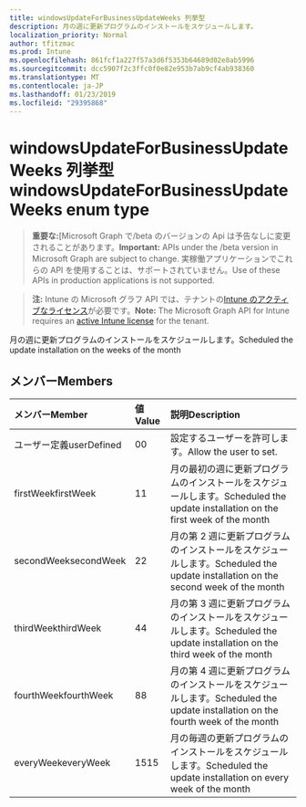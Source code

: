 ```yaml
---
title: windowsUpdateForBusinessUpdateWeeks 列挙型
description: 月の週に更新プログラムのインストールをスケジュールします。
localization_priority: Normal
author: tfitzmac
ms.prod: Intune
ms.openlocfilehash: 861fcf1a227f57a3d6f5353b64689d02e8ab5996
ms.sourcegitcommit: dcc5907f2c3ffc0f0e82e953b7ab9cf4ab938360
ms.translationtype: MT
ms.contentlocale: ja-JP
ms.lasthandoff: 01/23/2019
ms.locfileid: "29395868"
---
```

# <a name="windowsupdateforbusinessupdateweeks-enum-type"></a><span data-ttu-id="7d7ec-103">windowsUpdateForBusinessUpdateWeeks 列挙型</span><span class="sxs-lookup"><span data-stu-id="7d7ec-103">windowsUpdateForBusinessUpdateWeeks enum type</span></span>

> <span data-ttu-id="7d7ec-104">**重要な:**[Microsoft Graph で/beta のバージョンの Api は予告なしに変更されることがあります。</span><span class="sxs-lookup"><span data-stu-id="7d7ec-104">**Important:** APIs under the /beta version in Microsoft Graph are subject to change.</span></span> <span data-ttu-id="7d7ec-105">実稼働アプリケーションでこれらの API を使用することは、サポートされていません。</span><span class="sxs-lookup"><span data-stu-id="7d7ec-105">Use of these APIs in production applications is not supported.</span></span>

> <span data-ttu-id="7d7ec-106">**注:** Intune の Microsoft グラフ API では、テナントの[Intune のアクティブなライセンス](https://go.microsoft.com/fwlink/?linkid=839381)が必要です。</span><span class="sxs-lookup"><span data-stu-id="7d7ec-106">**Note:** The Microsoft Graph API for Intune requires an [active Intune license](https://go.microsoft.com/fwlink/?linkid=839381) for the tenant.</span></span>

<span data-ttu-id="7d7ec-107">月の週に更新プログラムのインストールをスケジュールします。</span><span class="sxs-lookup"><span data-stu-id="7d7ec-107">Scheduled the update installation on the weeks of the month</span></span>

## <a name="members"></a><span data-ttu-id="7d7ec-108">メンバー</span><span class="sxs-lookup"><span data-stu-id="7d7ec-108">Members</span></span>
|<span data-ttu-id="7d7ec-109">メンバー</span><span class="sxs-lookup"><span data-stu-id="7d7ec-109">Member</span></span>|<span data-ttu-id="7d7ec-110">値</span><span class="sxs-lookup"><span data-stu-id="7d7ec-110">Value</span></span>|<span data-ttu-id="7d7ec-111">説明</span><span class="sxs-lookup"><span data-stu-id="7d7ec-111">Description</span></span>|
|:---|:---|:---|
|<span data-ttu-id="7d7ec-112">ユーザー定義</span><span class="sxs-lookup"><span data-stu-id="7d7ec-112">userDefined</span></span>|<span data-ttu-id="7d7ec-113">0</span><span class="sxs-lookup"><span data-stu-id="7d7ec-113">0</span></span>|<span data-ttu-id="7d7ec-114">設定するユーザーを許可します。</span><span class="sxs-lookup"><span data-stu-id="7d7ec-114">Allow the user to set.</span></span>|
|<span data-ttu-id="7d7ec-115">firstWeek</span><span class="sxs-lookup"><span data-stu-id="7d7ec-115">firstWeek</span></span>|<span data-ttu-id="7d7ec-116">1</span><span class="sxs-lookup"><span data-stu-id="7d7ec-116">1</span></span>|<span data-ttu-id="7d7ec-117">月の最初の週に更新プログラムのインストールをスケジュールします。</span><span class="sxs-lookup"><span data-stu-id="7d7ec-117">Scheduled the update installation on the first week of the month</span></span>|
|<span data-ttu-id="7d7ec-118">secondWeek</span><span class="sxs-lookup"><span data-stu-id="7d7ec-118">secondWeek</span></span>|<span data-ttu-id="7d7ec-119">2</span><span class="sxs-lookup"><span data-stu-id="7d7ec-119">2</span></span>|<span data-ttu-id="7d7ec-120">月の第 2 週に更新プログラムのインストールをスケジュールします。</span><span class="sxs-lookup"><span data-stu-id="7d7ec-120">Scheduled the update installation on the second week of the month</span></span>|
|<span data-ttu-id="7d7ec-121">thirdWeek</span><span class="sxs-lookup"><span data-stu-id="7d7ec-121">thirdWeek</span></span>|<span data-ttu-id="7d7ec-122">4</span><span class="sxs-lookup"><span data-stu-id="7d7ec-122">4</span></span>|<span data-ttu-id="7d7ec-123">月の第 3 週に更新プログラムのインストールをスケジュールします。</span><span class="sxs-lookup"><span data-stu-id="7d7ec-123">Scheduled the update installation on the third week of the month</span></span>|
|<span data-ttu-id="7d7ec-124">fourthWeek</span><span class="sxs-lookup"><span data-stu-id="7d7ec-124">fourthWeek</span></span>|<span data-ttu-id="7d7ec-125">8</span><span class="sxs-lookup"><span data-stu-id="7d7ec-125">8</span></span>|<span data-ttu-id="7d7ec-126">月の第 4 週に更新プログラムのインストールをスケジュールします。</span><span class="sxs-lookup"><span data-stu-id="7d7ec-126">Scheduled the update installation on the fourth week of the month</span></span>|
|<span data-ttu-id="7d7ec-127">everyWeek</span><span class="sxs-lookup"><span data-stu-id="7d7ec-127">everyWeek</span></span>|<span data-ttu-id="7d7ec-128">15</span><span class="sxs-lookup"><span data-stu-id="7d7ec-128">15</span></span>|<span data-ttu-id="7d7ec-129">月の毎週の更新プログラムのインストールをスケジュールします。</span><span class="sxs-lookup"><span data-stu-id="7d7ec-129">Scheduled the update installation on every week of the month</span></span>|




